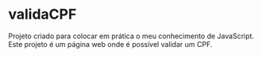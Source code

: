 # validaCPF
 Projeto criado para colocar em prática o meu conhecimento de JavaScript. 
 Este projeto é um página web onde é possível validar um CPF.
